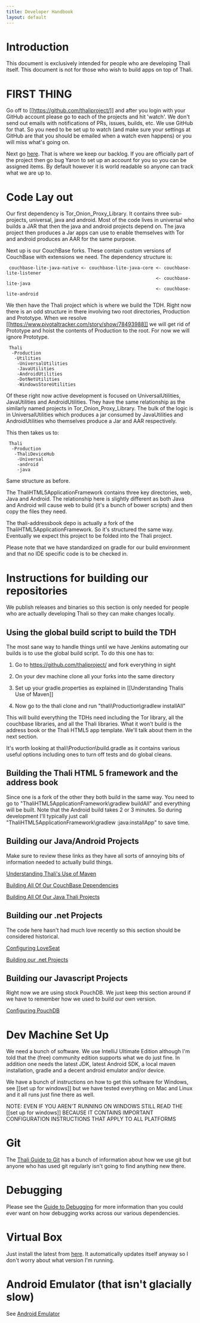 ```yaml
---
title: Developer Handbook
layout: default
---
```



# Introduction 

This document is exclusively intended for people who are developing Thali itself. This document is not for those who wish to build apps on top of Thali.

# FIRST THING 

Go off to [[https://github.com/thaliproject/]] and after you login with your GitHub account please go to each of the projects and hit 'watch'. We don't send out emails with notifications of PRs, issues, builds, etc. We use GitHub for that. So you need to be set up to watch (and make sure your settings at GitHub are that you should be emailed when a watch even happens) or you will miss what's going on.

Next go [here](https://www.pivotaltracker.com/n/projects/1163162). That is where we keep our backlog. If you are officially part of the project then go bug Yaron to set up an account for you so you can be assigned items. By default however it is world readable so anyone can track what we are up to.

# Code Lay out 

Our first dependency is Tor_Onion_Proxy_Library. It contains three sub-projects, universal, java and android. Most of the code lives in universal who builds a JAR that then the java and android projects depend on. The java project then produces a Jar apps can use to enable themselves with Tor and android produces an AAR for the same purpose.

Next up is our CouchBase forks. These contain custom versions of CouchBase with extensions we need. The dependency structure is:

```
 couchbase-lite-java-native <- couchbase-lite-java-core <- couchbase-lite-listener 
                                                        <- couchbase-lite-java
                                                        <- couchbase-lite-android
```

We then have the Thali project which is where we build the TDH. Right now there is an odd structure in there involving two root directories, Production and Prototype. When we resolve [[https://www.pivotaltracker.com/story/show/78493988]] we will get rid of Prototype and hoist the contents of Production to the root. For now we will ignore Prototype.

```
 Thali
  -Production
   -Utilities
    -UniversalUtilities
    -JavaUtilities
    -AndroidUtilities
    -DotNetUtilities
    -WindowsStoreUtilities
```

Of these right now active development is focused on UniversalUtilities, JavaUtilities and AndroidUtilities. They have the same relationship as the similarly named projects in Tor_Onion_Proxy_Library. The bulk of the logic is in UniversalUtilities which produces a jar consumed by JavaUtilities and AndroidUtilities who themselves produce a Jar and AAR respectively.

This then takes us to:

```
 Thali
  -Production
   -ThaliDeviceHub
    -Universal
    -android
    -java
```

Same structure as before.

The ThaliHTML5ApplicationFramework contains three key directories, web, Java and Android. The relationship here is slightly different as both Java and Android will cause web to build (it's a bunch of bower scripts) and then copy the files they need.

The thali-addressbook depo is actually a fork of the ThaliHTML5ApplicationFramework. So it's structured the same way. Eventually we expect this project to be folded into the Thali project.

Please note that we have standardized on gradle for our build environment and that no IDE specific code is to be checked in.

# Instructions for building our repositories 

We publish releases and binaries so this section is only needed for people who are actually developing Thali so they can make changes locally.

## Using the global build script to build the TDH 

The most sane way to handle things until we have Jenkins automating our builds is to use the global build script. To do this one has to:

1. Go to https://github.com/thaliproject/ and fork everything in sight

1. On your dev machine clone all your forks into the same directory

1. Set up your gradle.properties as explained in [[Understanding Thalis Use of Maven]]

1. Now go to the thali clone and run "thali\Production\gradlew installAll"

This will build everything the TDHs need including the Tor library, all the couchbase libraries, and all the Thali libraries. What it won't build is the address book or the Thali HTML5 app template. We'll talk about them in the next section.

It's worth looking at thali\Production\build.gradle as it contains various useful options including ones to turn off tests and do global cleans.

## Building the Thali HTML 5 framework and the address book 

Since one is a fork of the other they both build in the same way. You need to go to "ThaliHTML5ApplicationFramework\gradlew buildAll" and everything will be built. Note that the Android build takes 2 or 3 minutes. So during development I'll typically just call "ThaliHTML5ApplicationFramework\gradlew :java:installApp" to save time.

## Building our Java/Android Projects 

Make sure to review these links as they have all sorts of annoying bits of information needed to actually build things.

[Understanding Thali's Use of Maven](UnderstandingThalisUseOfMaven)

[Building All Of Our CouchBase Dependencies](BuildingAllOfOurCouchBaseDependencies)

[Building All Of Our Java Thali Projects](BuildingAllOfOurJavaThaliProjects)

## Building our .net Projects 

The code here hasn't had much love recently so this section should be considered historical.

[Configuring LoveSeat](ConfiguringLoveSeat)

[Building our .net Projects](BuildingOurDotNetProjects)

## Building our Javascript Projects 

Right now we are using stock PouchDB. We just keep this section around if we have to remember how we used to build our own version.

[Configuring PouchDB](ConfiguringPouchDB)

# Dev Machine Set Up 

We need a bunch of software. We use IntelliJ Ultimate Edition although I'm told that the (free) community edition supports what we do just fine. In addition one needs the latest JDK, latest Android SDK, a local maven installation, gradle and a decent android emulator and/or device.

We have a bunch of instructions on how to get this software for Windows, see [[set up for windows]] but we have tested everything on Mac and Linux and it all runs just fine there as well.

NOTE: EVEN IF YOU AREN'T RUNNING ON WINDOWS STILL READ THE [[set up for windows]] BECAUSE IT CONTAINS IMPORTANT CONFIGURATION INSTRUCTIONS THAT APPLY TO ALL PLATFORMS

# Git 

The [Thali Guide to Git](ThaliGuideToGit) has a bunch of information about how we use git but anyone who has used git regularly isn't going to find anything new there.

# Debugging #

Please see the [Guide to Debugging](GuideToDebugging) for more information than you could ever want on how debugging works across our various dependencies.

# Virtual Box 

Just install the latest from [here](https://www.virtualbox.org/wiki/Downloads). It automatically updates itself anyway so I don't worry about what version I'm running.

# Android Emulator (that isn't glacially slow) 

See [Android Emulator](AndroidEmulator)


